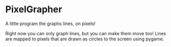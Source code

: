 # PixelGrapher
A little program the graphs lines, on pixels!

Right now you can only graph lines, but you can make them move too!
Lines are mapped to pixels that are drawn as circles to the screen using pygame.

